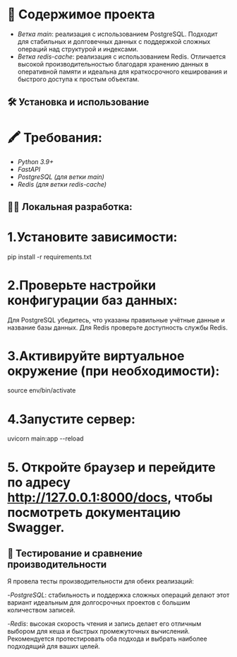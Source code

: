 
# 📌 Содержимое проекта
 - *Ветка main*: реализация с использованием PostgreSQL. Подходит для стабильных и долговечных данных с поддержкой сложных операций над структурой и индексами.
 - *Ветка redis-cache*: реализация с использованием Redis. Отличается высокой производительностью благодаря хранению данных в оперативной памяти и идеальна для краткосрочного кеширования и быстрого доступа к простым объектам.
## 🛠️ Установка и использование
# 🖍️ Требования:
 - *Python 3.9+*
 - *FastAPI*
 - *PostgreSQL (для ветки main)*
 - *Redis (для ветки redis-cache)*
## 👨‍💻 Локальная разработка:
  # 1.Установите зависимости:
  pip install -r requirements.txt
  # 2.Проверьте настройки конфигурации баз данных:
  Для PostgreSQL убедитесь, что указаны правильные учётные данные и название базы данных.
  Для Redis проверьте доступность службы Redis.
  # 3.Активируйте виртуальное окружение (при необходимости):
  source env/bin/activate
  # 4.Запустите сервер:
  uvicorn main:app --reload
  # 5. Откройте браузер и перейдите по адресу http://127.0.0.1:8000/docs, чтобы посмотреть документацию Swagger.
## 🧐 Тестирование и сравнение производительности
Я провела тесты производительности для обеих реализаций:

  -*PostgreSQL*: стабильность и поддержка сложных операций делают этот вариант идеальным для долгосрочных проектов с большим количеством записей.
  
  -*Redis*: высокая скорость чтения и запись делает его отличным выбором для кеша и быстрых промежуточных вычислений.
  Рекомендуется протестировать оба подхода и выбрать наиболее подходящий для ваших целей.
